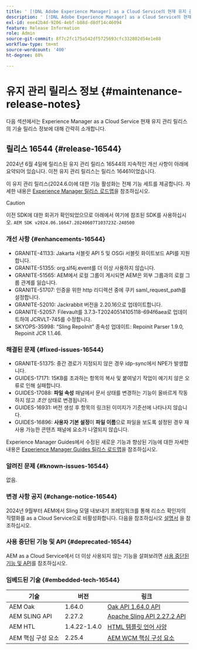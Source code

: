```yaml
---
title: ' [!DNL Adobe Experience Manager] as a Cloud Service의 현재 유지 관리 릴리스 정보입니다.'
description: ' [!DNL Adobe Experience Manager] as a Cloud Service의 현재 유지 관리 릴리스 정보입니다.'
exl-id: eee42b4d-9206-4ebf-b88d-d8df14c46094
feature: Release Information
role: Admin
source-git-commit: 8f7c2fc175a542df5725693cfc332802d54e1e88
workflow-type: tm+mt
source-wordcount: '400'
ht-degree: 88%

---
```


# 유지 관리 릴리스 정보 {#maintenance-release-notes}

다음 섹션에서는 Experience Manager as a Cloud Service 현재 유지 관리 릴리스의 기술 릴리스 정보에 대해 간략히 소개합니다.

## 릴리스 16544 {#release-16544}

2024년 6월 4일에 릴리스된 유지 관리 릴리스 16544의 지속적인 개선 사항이 아래에 요약되어 있습니다. 이전 유지 관리 릴리스는 릴리스 16461이었습니다.

이 유지 관리 릴리스(2024.6.0)에 대한 기능 활성화는 전체 기능 세트를 제공합니다. 자세한 내용은 [Experience Manager 릴리스 로드맵](https://experienceleague.adobe.com/ko/docs/experience-manager-release-information/aem-release-updates/update-releases-roadmap)을 참조하십시오.

>[!CAUTION]
>
>이전 SDK에 대한 회귀가 확인되었으므로 아래에서 여기에 참조된 SDK를 사용하십시오.
>`AEM SDK v2024.06.16647.20240607T103723Z-240500`

### 개선 사항 {#enhancements-16544}

* GRANITE-41133: Jakarta 서블릿 API 5 및 OSGi 서블릿 화이트보드 API를 지원합니다.
* GRANITE-51355: org.slf4j.event를 더 이상 사용하지 않습니다.
* GRANITE-51565: AEM에서 로컬 그룹이 게시되면 AEM은 외부 그룹과의 로컬 그룹 관계를 잃습니다.
* GRANITE-51707: 인증을 위한 http 리디렉션 중에 쿠키 saml_request_path를 설정합니다.
* GRANITE-52010: Jackrabbit 버전을 2.20.16으로 업데이트합니다.
* GRANITE-52057: Filevault를 3.7.3-T20240514105118-694f6aea로 업데이트하여 JCRVLT-745를 수정합니다.
* SKYOPS-35998: “Sling RepoInit” 종속성 업데이트: Repoinit Parser 1.9.0, Repoinit JCR 1.1.46.

### 해결된 문제 {#fixed-issues-16544}

* GRANITE-51375: 중간 경로가 지정되지 않은 경우 idp-sync에서 NPE가 발생합니다.
* GUIDES-17171: 15KB를 초과하는 항목의 복사 및 붙여넣기 작업이 예기치 않은 오류로 인해 실패합니다.
* GUIDES-17088: **파일 속성** 패널에서 문서 상태를 변경하는 기능이 올바르게 작동하지 않고 *초안* 상태로 변경됩니다.
* GUIDES-16931: 버전 생성 후 항목의 링크된 이미지가 기준선에 나타나지 않습니다.
* GUIDES-16896: **사용자 기본 설정**&#x200B;이 **파일 이름**&#x200B;으로 파일을 보도록 설정된 경우 재사용 가능한 콘텐츠 패널에 요소가 나열되지 않습니다.

Experience Manager Guides에서 수정된 새로운 기능과 향상된 기능에 대한 자세한 내용은 [Experience Manager Guides 릴리스 로드맵](https://experienceleague.adobe.com/kr/docs/experience-manager-guides/using/release-info/aem-guides-releases-roadmap)을 참조하십시오.

### 알려진 문제 {#known-issues-16544}

없음.

### 변경 사항 공지 {#change-notice-16544}

2024년 9월부터 AEM에서 Sling 모델 내보내기 프레임워크를 통해 리소스 확인자의 직렬화를 as a Cloud Service으로 비활성화합니다. 다음을 참조하십시오 [설명서](/help/implementing/developing/hybrid/disallow-the-serialization-of-resourceresolvers-via-sling-model-exporter.md) 을 참조하십시오.

### 사용 중단된 기능 및 API {#deprecated-16544}

AEM as a Cloud Service에서 더 이상 사용되지 않는 기능을 살펴보려면 [사용 중단된 기능 및 API](/help/release-notes/deprecated-removed-features.md)를 참조하십시오.

### 임베드된 기술 {#embedded-tech-16544}

| 기술 | 버전 | 링크 |
|---|---|---|
| AEM Oak | 1.64.0 | [Oak API 1.64.0 API](https://www.javadoc.io/doc/org.apache.jackrabbit/oak-api/1.64.0/index.html) |
| AEM SLING API | 2.27.2 | [Apache Sling API 2.27.2 API](https://www.javadoc.io/doc/org.apache.sling/org.apache.sling.api/latest/index.html) |
| AEM HTL | 1.4.22-1.4.0 | [HTML 템플릿 언어 사양](https://github.com/adobe/htl-spec) |
| AEM 핵심 구성 요소 | 2.25.4 | [AEM WCM 핵심 구성 요소](https://github.com/adobe/aem-core-wcm-components) |
